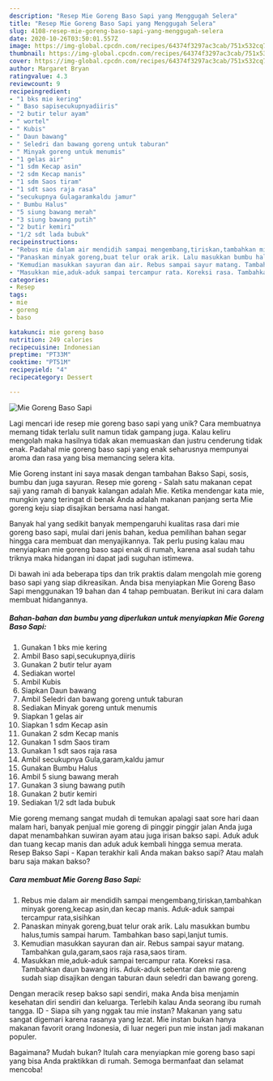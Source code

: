 ```yaml
---
description: "Resep Mie Goreng Baso Sapi yang Menggugah Selera"
title: "Resep Mie Goreng Baso Sapi yang Menggugah Selera"
slug: 4108-resep-mie-goreng-baso-sapi-yang-menggugah-selera
date: 2020-10-26T03:50:01.557Z
image: https://img-global.cpcdn.com/recipes/64374f3297ac3cab/751x532cq70/mie-goreng-baso-sapi-foto-resep-utama.jpg
thumbnail: https://img-global.cpcdn.com/recipes/64374f3297ac3cab/751x532cq70/mie-goreng-baso-sapi-foto-resep-utama.jpg
cover: https://img-global.cpcdn.com/recipes/64374f3297ac3cab/751x532cq70/mie-goreng-baso-sapi-foto-resep-utama.jpg
author: Margaret Bryan
ratingvalue: 4.3
reviewcount: 9
recipeingredient:
- "1 bks mie kering"
- " Baso sapisecukupnyadiiris"
- "2 butir telur ayam"
- " wortel"
- " Kubis"
- " Daun bawang"
- " Seledri dan bawang goreng untuk taburan"
- " Minyak goreng untuk menumis"
- "1 gelas air"
- "1 sdm Kecap asin"
- "2 sdm Kecap manis"
- "1 sdm Saos tiram"
- "1 sdt saos raja rasa"
- "secukupnya Gulagaramkaldu jamur"
- " Bumbu Halus"
- "5 siung bawang merah"
- "3 siung bawang putih"
- "2 butir kemiri"
- "1/2 sdt lada bubuk"
recipeinstructions:
- "Rebus mie dalam air mendidih sampai mengembang,tiriskan,tambahkan minyak goreng,kecap asin,dan kecap manis. Aduk-aduk sampai tercampur rata,sisihkan"
- "Panaskan minyak goreng,buat telur orak arik. Lalu masukkan bumbu halus,tumis sampai harum. Tambahkan baso sapi,lanjut tumis."
- "Kemudian masukkan sayuran dan air. Rebus sampai sayur matang. Tambahkan gula,garam,saos raja rasa,saos tiram."
- "Masukkan mie,aduk-aduk sampai tercampur rata. Koreksi rasa. Tambahkan daun bawang iris. Aduk-aduk sebentar dan mie goreng sudah siap disajikan dengan taburan daun seledri dan bawang goreng."
categories:
- Resep
tags:
- mie
- goreng
- baso

katakunci: mie goreng baso 
nutrition: 249 calories
recipecuisine: Indonesian
preptime: "PT33M"
cooktime: "PT51M"
recipeyield: "4"
recipecategory: Dessert

---
```



![Mie Goreng Baso Sapi](https://img-global.cpcdn.com/recipes/64374f3297ac3cab/751x532cq70/mie-goreng-baso-sapi-foto-resep-utama.jpg)

Lagi mencari ide resep mie goreng baso sapi yang unik? Cara membuatnya memang tidak terlalu sulit namun tidak gampang juga. Kalau keliru mengolah maka hasilnya tidak akan memuaskan dan justru cenderung tidak enak. Padahal mie goreng baso sapi yang enak seharusnya mempunyai aroma dan rasa yang bisa memancing selera kita.

Mie Goreng instant ini saya masak dengan tambahan Bakso Sapi, sosis, bumbu dan juga sayuran. Resep mie goreng - Salah satu makanan cepat saji yang ramah di banyak kalangan adalah Mie. Ketika mendengar kata mie, mungkin yang teringat di benak Anda adalah makanan panjang serta Mie goreng keju siap disajikan bersama nasi hangat.

Banyak hal yang sedikit banyak mempengaruhi kualitas rasa dari mie goreng baso sapi, mulai dari jenis bahan, kedua pemilihan bahan segar hingga cara membuat dan menyajikannya. Tak perlu pusing kalau mau menyiapkan mie goreng baso sapi enak di rumah, karena asal sudah tahu triknya maka hidangan ini dapat jadi suguhan istimewa.


Di bawah ini ada beberapa tips dan trik praktis dalam mengolah mie goreng baso sapi yang siap dikreasikan. Anda bisa menyiapkan Mie Goreng Baso Sapi menggunakan 19 bahan dan 4 tahap pembuatan. Berikut ini cara dalam membuat hidangannya.

<!--inarticleads1-->

##### Bahan-bahan dan bumbu yang diperlukan untuk menyiapkan Mie Goreng Baso Sapi:

1. Gunakan 1 bks mie kering
1. Ambil  Baso sapi,secukupnya,diiris
1. Gunakan 2 butir telur ayam
1. Sediakan  wortel
1. Ambil  Kubis
1. Siapkan  Daun bawang
1. Ambil  Seledri dan bawang goreng untuk taburan
1. Sediakan  Minyak goreng untuk menumis
1. Siapkan 1 gelas air
1. Siapkan 1 sdm Kecap asin
1. Gunakan 2 sdm Kecap manis
1. Gunakan 1 sdm Saos tiram
1. Gunakan 1 sdt saos raja rasa
1. Ambil secukupnya Gula,garam,kaldu jamur
1. Gunakan  Bumbu Halus
1. Ambil 5 siung bawang merah
1. Gunakan 3 siung bawang putih
1. Gunakan 2 butir kemiri
1. Sediakan 1/2 sdt lada bubuk


Mie goreng memang sangat mudah di temukan apalagi saat sore hari daan malam hari, banyak penjual mie goreng di pinggir pinggir jalan Anda juga dapat menambahkan suwiran ayam atau juga irisan bakso sapi. Aduk aduk dan tuang kecap manis dan aduk aduk kembali hingga semua merata. Resep Bakso Sapi - Kapan terakhir kali Anda makan bakso sapi? Atau malah baru saja makan bakso? 

<!--inarticleads2-->

##### Cara membuat Mie Goreng Baso Sapi:

1. Rebus mie dalam air mendidih sampai mengembang,tiriskan,tambahkan minyak goreng,kecap asin,dan kecap manis. Aduk-aduk sampai tercampur rata,sisihkan
1. Panaskan minyak goreng,buat telur orak arik. Lalu masukkan bumbu halus,tumis sampai harum. Tambahkan baso sapi,lanjut tumis.
1. Kemudian masukkan sayuran dan air. Rebus sampai sayur matang. Tambahkan gula,garam,saos raja rasa,saos tiram.
1. Masukkan mie,aduk-aduk sampai tercampur rata. Koreksi rasa. Tambahkan daun bawang iris. Aduk-aduk sebentar dan mie goreng sudah siap disajikan dengan taburan daun seledri dan bawang goreng.


Dengan meracik resep bakso sapi sendiri, maka Anda bisa menjamin kesehatan diri sendiri dan keluarga. Terlebih kalau Anda seorang ibu rumah tangga. ID - Siapa sih yang nggak tau mie instan? Makanan yang satu sangat digemari karena rasanya yang lezat. Mie instan bukan hanya makanan favorit orang Indonesia, di luar negeri pun mie instan jadi makanan populer. 

Bagaimana? Mudah bukan? Itulah cara menyiapkan mie goreng baso sapi yang bisa Anda praktikkan di rumah. Semoga bermanfaat dan selamat mencoba!
